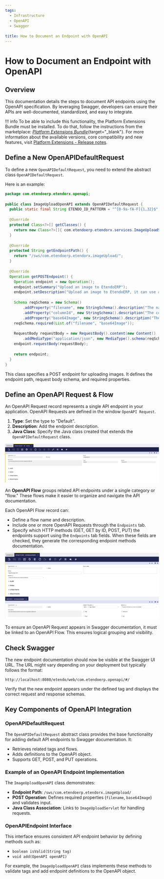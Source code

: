 ```yaml
---
tags:
  - Infrastructure
  - OpenAPI
  - Swagger

title: How to Document an Endpoint with OpenAPI
---
```


# How to Document an Endpoint with OpenAPI

## Overview

This documentation details the steps to document API endpoints using the OpenAPI specification. By leveraging Swagger, developers can ensure their APIs are well-documented, standardized, and easy to integrate.

!!! info
    To be able to include this functionality, the Platform Extensions Bundle must be installed. To do that, follow the instructions from the marketplace: [_Platform Extensions Bundle_](https://marketplace.etendo.cloud/#/product-details?module=5AE4A287F2584210876230321FBEE614){target="\_blank"}. For more information about the available versions, core compatibility and new features, visit [Platform Extensions - Release notes](../../../whats-new/release-notes/etendo-classic/bundles/platform-extensions/release-notes.md).

## Define a New OpenAPIDefaultRequest

To define a new `OpenAPIDefaultRequest`, you need to extend the abstract class `OpenAPIDefaultRequest`.

Here is an example:

```java
package com.etendoerp.etendorx.openapi;

public class ImageUploadOpenAPI extends OpenAPIDefaultRequest {
  public static final String ETENDO_ID_PATTERN = "^[0-9a-fA-F]{1,32}$";

  @Override
  protected Class<?>[] getClasses() {
    return new Class<?>[]{ com.etendoerp.etendorx.services.ImageUploadServlet.class };
  }

  @Override
  protected String getEndpointPath() {
    return "/sws/com.etendoerp.etendorx.imageUpload/";
  }

  @Override
  Operation getPOSTEndpoint() {
    Operation endpoint = new Operation();
    endpoint.setSummary("Upload an image to EtendoERP");
    endpoint.setDescription("Upload an image to EtendoERP, it can use a configuration associated with a Column ID to automatically resize the image.");

    Schema reqSchema = new Schema()
        .addProperty("filename", new StringSchema().description("The name of the file").example("image.jpg"))
        .addProperty("columnId", new StringSchema().description("The column ID where the size and resize configuration is stored").pattern(ETENDO_ID_PATTERN))
        .addProperty("base64Image", new StringSchema().description("The base64 encoded image"));
    reqSchema.required(List.of("filename", "base64Image"));

    RequestBody requestBody = new RequestBody().content(new Content()
        .addMediaType("application/json", new MediaType().schema(reqSchema)));
    endpoint.requestBody(requestBody);

    return endpoint;
  }
}
```

This class specifies a POST endpoint for uploading images. It defines the endpoint path, request body schema, and required properties.


## Define an OpenAPI Request & Flow

An OpenAPI Request record represents a single API endpoint in your application. OpenAPI Requests are defined in the window `OpenAPI Request`.

1. **Type**: Set the type to "Default".
2. **Description**: Add the endpoint description.
3. **Java Class**: Specify the Java class created that extends the `OpenAPIDefaultRequest` class.

![](../../../assets/developer-guide/etendo-classic/how-to-guides/how-to-document-an-endpoint-with-openapi/how-to-document-an-endpoint-with-openapi-0.png)


An **OpenAPI Flow** groups related API endpoints under a single category or "flow." These flows make it easier to organize and navigate the API documentation.

Each OpenAPI Flow record can:

- Define a flow name and description.
- Include one or more OpenAPI Requests through the `Endpoints` tab.
- Specify which HTTP methods (GET, GET by ID, POST, PUT) the endpoints support using the `Endpoints` tab fields. When these fields are checked, they generate the corresponding endpoint methods documentation.

![](../../../assets/developer-guide/etendo-classic/how-to-guides/how-to-document-an-endpoint-with-openapi/how-to-document-an-endpoint-with-openapi-1.png)

To ensure an OpenAPI Request appears in Swagger documentation, it must be linked to an OpenAPI Flow. This ensures logical grouping and visibility.

## Check Swagger

The new endpoint documentation should now be visible at the Swagger UI URL. The URL might vary depending on your deployment but typically follows the format:

```
http://localhost:8080/etendo/web/com.etendoerp.openapi/#/
```

Verify that the new endpoint appears under the defined tag and displays the correct request and response schemas.


## Key Components of OpenAPI Integration

### OpenAPIDefaultRequest

The `OpenAPIDefaultRequest` abstract class provides the base functionality for adding default API endpoints to Swagger documentation. It:

- Retrieves related tags and flows.
- Adds definitions to the OpenAPI object.
- Supports GET, POST, and PUT operations.

### Example of an OpenAPI Endpoint Implementation

The `ImageUploadOpenAPI` class demonstrates:

- **Endpoint Path**: `/sws/com.etendoerp.etendorx.imageUpload/`
- **POST Operation**: Defines required properties (`filename`, `base64Image`) and validates input.
- **Java Class Association**: Links to `ImageUploadServlet` for handling requests.

### OpenAPIEndpoint Interface

This interface ensures consistent API endpoint behavior by defining methods such as:

- `boolean isValid(String tag)`
- `void add(OpenAPI openAPI)`

For example, the `ImageUploadOpenAPI` class implements these methods to validate tags and add endpoint definitions to the OpenAPI object.